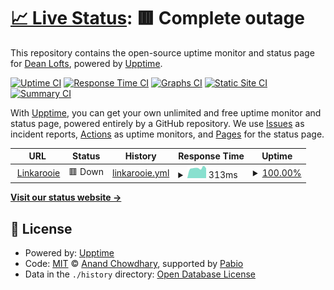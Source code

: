 # [📈 Live Status](https://status.linkarooie.com): <!--live status--> **🟥 Complete outage**

This repository contains the open-source uptime monitor and status page for [Dean Lofts](https://linkarooie.com/loftwah), powered by [Upptime](https://github.com/upptime/upptime).

[![Uptime CI](https://github.com/Loftwah/linkarooie-upptime/workflows/Uptime%20CI/badge.svg)](https://github.com/Loftwah/linkarooie-upptime/actions?query=workflow%3A%22Uptime+CI%22)
[![Response Time CI](https://github.com/Loftwah/linkarooie-upptime/workflows/Response%20Time%20CI/badge.svg)](https://github.com/Loftwah/linkarooie-upptime/actions?query=workflow%3A%22Response+Time+CI%22)
[![Graphs CI](https://github.com/Loftwah/linkarooie-upptime/workflows/Graphs%20CI/badge.svg)](https://github.com/Loftwah/linkarooie-upptime/actions?query=workflow%3A%22Graphs+CI%22)
[![Static Site CI](https://github.com/Loftwah/linkarooie-upptime/workflows/Static%20Site%20CI/badge.svg)](https://github.com/Loftwah/linkarooie-upptime/actions?query=workflow%3A%22Static+Site+CI%22)
[![Summary CI](https://github.com/Loftwah/linkarooie-upptime/workflows/Summary%20CI/badge.svg)](https://github.com/Loftwah/linkarooie-upptime/actions?query=workflow%3A%22Summary+CI%22)

With [Upptime](https://upptime.js.org), you can get your own unlimited and free uptime monitor and status page, powered entirely by a GitHub repository. We use [Issues](https://github.com/Loftwah/linkarooie-upptime/issues) as incident reports, [Actions](https://github.com/Loftwah/linkarooie-upptime/actions) as uptime monitors, and [Pages](https://status.linkarooie.com) for the status page.

<!--start: status pages-->
<!-- This summary is generated by Upptime (https://github.com/upptime/upptime) -->
<!-- Do not edit this manually, your changes will be overwritten -->
<!-- prettier-ignore -->
| URL | Status | History | Response Time | Uptime |
| --- | ------ | ------- | ------------- | ------ |
| <img alt="" src="https://icons.duckduckgo.com/ip3/linkarooie.com.ico" height="13"> [Linkarooie](https://linkarooie.com) | 🟥 Down | [linkarooie.yml](https://github.com/loftwah/linkarooie-upptime/commits/HEAD/history/linkarooie.yml) | <details><summary><img alt="Response time graph" src="./graphs/linkarooie/response-time-week.png" height="20"> 313ms</summary><br><a href="https://status.linkarooie.com/history/linkarooie"><img alt="Response time 383" src="https://img.shields.io/endpoint?url=https%3A%2F%2Fraw.githubusercontent.com%2Floftwah%2Flinkarooie-upptime%2FHEAD%2Fapi%2Flinkarooie%2Fresponse-time.json"></a><br><a href="https://status.linkarooie.com/history/linkarooie"><img alt="24-hour response time 275" src="https://img.shields.io/endpoint?url=https%3A%2F%2Fraw.githubusercontent.com%2Floftwah%2Flinkarooie-upptime%2FHEAD%2Fapi%2Flinkarooie%2Fresponse-time-day.json"></a><br><a href="https://status.linkarooie.com/history/linkarooie"><img alt="7-day response time 313" src="https://img.shields.io/endpoint?url=https%3A%2F%2Fraw.githubusercontent.com%2Floftwah%2Flinkarooie-upptime%2FHEAD%2Fapi%2Flinkarooie%2Fresponse-time-week.json"></a><br><a href="https://status.linkarooie.com/history/linkarooie"><img alt="30-day response time 361" src="https://img.shields.io/endpoint?url=https%3A%2F%2Fraw.githubusercontent.com%2Floftwah%2Flinkarooie-upptime%2FHEAD%2Fapi%2Flinkarooie%2Fresponse-time-month.json"></a><br><a href="https://status.linkarooie.com/history/linkarooie"><img alt="1-year response time 383" src="https://img.shields.io/endpoint?url=https%3A%2F%2Fraw.githubusercontent.com%2Floftwah%2Flinkarooie-upptime%2FHEAD%2Fapi%2Flinkarooie%2Fresponse-time-year.json"></a></details> | <details><summary><a href="https://status.linkarooie.com/history/linkarooie">100.00%</a></summary><a href="https://status.linkarooie.com/history/linkarooie"><img alt="All-time uptime 99.92%" src="https://img.shields.io/endpoint?url=https%3A%2F%2Fraw.githubusercontent.com%2Floftwah%2Flinkarooie-upptime%2FHEAD%2Fapi%2Flinkarooie%2Fuptime.json"></a><br><a href="https://status.linkarooie.com/history/linkarooie"><img alt="24-hour uptime 100.00%" src="https://img.shields.io/endpoint?url=https%3A%2F%2Fraw.githubusercontent.com%2Floftwah%2Flinkarooie-upptime%2FHEAD%2Fapi%2Flinkarooie%2Fuptime-day.json"></a><br><a href="https://status.linkarooie.com/history/linkarooie"><img alt="7-day uptime 100.00%" src="https://img.shields.io/endpoint?url=https%3A%2F%2Fraw.githubusercontent.com%2Floftwah%2Flinkarooie-upptime%2FHEAD%2Fapi%2Flinkarooie%2Fuptime-week.json"></a><br><a href="https://status.linkarooie.com/history/linkarooie"><img alt="30-day uptime 100.00%" src="https://img.shields.io/endpoint?url=https%3A%2F%2Fraw.githubusercontent.com%2Floftwah%2Flinkarooie-upptime%2FHEAD%2Fapi%2Flinkarooie%2Fuptime-month.json"></a><br><a href="https://status.linkarooie.com/history/linkarooie"><img alt="1-year uptime 99.92%" src="https://img.shields.io/endpoint?url=https%3A%2F%2Fraw.githubusercontent.com%2Floftwah%2Flinkarooie-upptime%2FHEAD%2Fapi%2Flinkarooie%2Fuptime-year.json"></a></details>

<!--end: status pages-->

[**Visit our status website →**](https://status.linkarooie.com)

## 📄 License

- Powered by: [Upptime](https://github.com/upptime/upptime)
- Code: [MIT](./LICENSE) © [Anand Chowdhary](https://anandchowdhary.com), supported by [Pabio](https://pabio.com)
- Data in the `./history` directory: [Open Database License](https://opendatacommons.org/licenses/odbl/1-0/)
